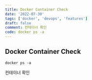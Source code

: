 ```yaml
---
title: Docker Container Check
date: '2022-07-30'
tags: ['docker', 'devops', 'features']
draft: false
comment: 컨테이너 확인
code: docker ps -a
---
```


## Docker Container Check

```docker
docker ps -a
```

컨테이너 확인
